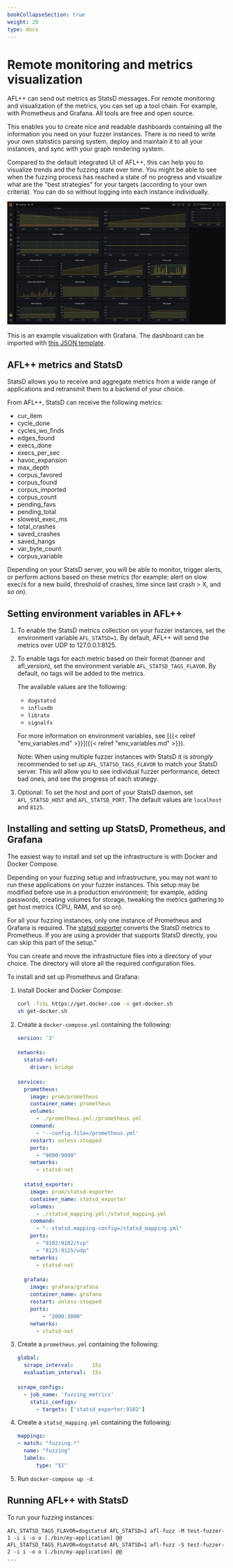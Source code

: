 ```yaml
---
bookCollapseSection: true
weight: 20
type: docs
---
```


# Remote monitoring and metrics visualization

AFL++ can send out metrics as StatsD messages. For remote monitoring and
visualization of the metrics, you can set up a tool chain. For example, with
Prometheus and Grafana. All tools are free and open source.

This enables you to create nice and readable dashboards containing all the
information you need on your fuzzer instances. There is no need to write your
own statistics parsing system, deploy and maintain it to all your instances, and
sync with your graph rendering system.

Compared to the default integrated UI of AFL++, this can help you to visualize
trends and the fuzzing state over time. You might be able to see when the
fuzzing process has reached a state of no progress and visualize what are the
"best strategies" for your targets (according to your own criteria). You can do
so without logging into each instance individually.

![example visualization with Grafana](https://github.com/AFLplusplus/AFLplusplus/blob/stable/docs/resources/statsd-grafana.png)

This is an example visualization with Grafana. The dashboard can be imported
with [this JSON template](https://github.com/AFLplusplus/AFLplusplus/blob/stable/docs/resources/grafana-afl++.json).

## AFL++ metrics and StatsD

StatsD allows you to receive and aggregate metrics from a wide range of
applications and retransmit them to a backend of your choice.

From AFL++, StatsD can receive the following metrics:
- cur_item
- cycle_done
- cycles_wo_finds
- edges_found
- execs_done
- execs_per_sec
- havoc_expansion
- max_depth
- corpus_favored
- corpus_found
- corpus_imported
- corpus_count
- pending_favs
- pending_total
- slowest_exec_ms
- total_crashes
- saved_crashes
- saved_hangs
- var_byte_count
- corpus_variable

Depending on your StatsD server, you will be able to monitor, trigger alerts, or
perform actions based on these metrics (for example: alert on slow exec/s for a
new build, threshold of crashes, time since last crash > X, and so on).

## Setting environment variables in AFL++

1. To enable the StatsD metrics collection on your fuzzer instances, set the
   environment variable `AFL_STATSD=1`. By default, AFL++ will send the metrics
   over UDP to 127.0.0.1:8125.

2. To enable tags for each metric based on their format (banner and
   afl_version), set the environment variable `AFL_STATSD_TAGS_FLAVOR`. By
   default, no tags will be added to the metrics.

    The available values are the following:
    -  `dogstatsd`
    -  `influxdb`
    -  `librato`
    -  `signalfx`

    For more information on environment variables, see
    [{{< relref "env_variables.md" >}}]({{< relref "env_variables.md" >}}).

    Note: When using multiple fuzzer instances with StatsD it is *strongly*
    recommended to set up `AFL_STATSD_TAGS_FLAVOR` to match your StatsD server.
    This will allow you to see individual fuzzer performance, detect bad ones,
    and see the progress of each strategy.

3. Optional: To set the host and port of your StatsD daemon, set
   `AFL_STATSD_HOST` and `AFL_STATSD_PORT`. The default values are `localhost`
   and `8125`.

## Installing and setting up StatsD, Prometheus, and Grafana

The easiest way to install and set up the infrastructure is with Docker and
Docker Compose.

Depending on your fuzzing setup and infrastructure, you may not want to run
these applications on your fuzzer instances. This setup may be modified before
use in a production environment; for example, adding passwords, creating volumes
for storage, tweaking the metrics gathering to get host metrics (CPU, RAM, and
so on).

For all your fuzzing instances, only one instance of Prometheus and Grafana is
required. The
[statsd exporter](https://registry.hub.docker.com/r/prom/statsd-exporter)
converts the StatsD metrics to Prometheus. If you are using a provider that
supports StatsD directly, you can skip this part of the setup."

You can create and move the infrastructure files into a directory of your
choice. The directory will store all the required configuration files.

To install and set up Prometheus and Grafana:

1. Install Docker and Docker Compose:

    ```sh
    curl -fsSL https://get.docker.com -o get-docker.sh
    sh get-docker.sh
    ```

2. Create a `docker-compose.yml` containing the following:

    ```yml
    version: '3'

    networks:
      statsd-net:
        driver: bridge

    services:
      prometheus:
        image: prom/prometheus
        container_name: prometheus
        volumes:
          - ./prometheus.yml:/prometheus.yml
        command:
          - '--config.file=/prometheus.yml'
        restart: unless-stopped
        ports:
          - "9090:9090"
        networks:
          - statsd-net

      statsd_exporter:
        image: prom/statsd-exporter
        container_name: statsd_exporter
        volumes:
          - ./statsd_mapping.yml:/statsd_mapping.yml
        command:
          - "--statsd.mapping-config=/statsd_mapping.yml"
        ports:
          - "9102:9102/tcp"
          - "8125:9125/udp"
        networks:
          - statsd-net

      grafana:
        image: grafana/grafana
        container_name: grafana
        restart: unless-stopped
        ports:
            - "3000:3000"
        networks:
          - statsd-net
    ```

3. Create a `prometheus.yml` containing the following:

    ```yml
    global:
      scrape_interval:      15s
      evaluation_interval:  15s

    scrape_configs:
      - job_name: 'fuzzing_metrics'
        static_configs:
          - targets: ['statsd_exporter:9102']
    ```

4. Create a `statsd_mapping.yml` containing the following:

    ```yml
    mappings:
    - match: "fuzzing.*"
      name: "fuzzing"
      labels:
          type: "$1"
    ```

5. Run `docker-compose up -d`.

## Running AFL++ with StatsD

To run your fuzzing instances:

```
AFL_STATSD_TAGS_FLAVOR=dogstatsd AFL_STATSD=1 afl-fuzz -M test-fuzzer-1 -i i -o o [./bin/my-application] @@
AFL_STATSD_TAGS_FLAVOR=dogstatsd AFL_STATSD=1 afl-fuzz -S test-fuzzer-2 -i i -o o [./bin/my-application] @@
...
```